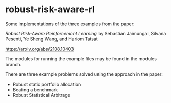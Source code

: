 # robust-risk-aware-rl
Some implementations of the three examples from the paper:

*Robust Risk-Aware Reinforcement Learning* by Sebastian Jaimungal, Silvana Pesenti, Ye Sheng Wang, and Hariom Tatsat

https://arxiv.org/abs/2108.10403

The modules for running the example files may be found in the modules branch.

There are three example problems solved using the approach in the paper:
- Robust static portfolio allocation
- Beating a benchmark
- Robust Statistical Arbitrage
